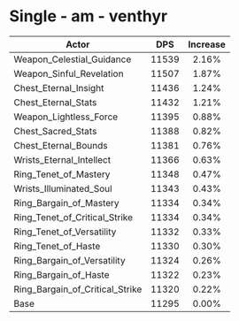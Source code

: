 # Single - am - venthyr
| Actor | DPS | Increase |
|---|:---:|:---:|
|Weapon_Celestial_Guidance|11539|2.16%|
|Weapon_Sinful_Revelation|11507|1.87%|
|Chest_Eternal_Insight|11436|1.24%|
|Chest_Eternal_Stats|11432|1.21%|
|Weapon_Lightless_Force|11395|0.88%|
|Chest_Sacred_Stats|11388|0.82%|
|Chest_Eternal_Bounds|11381|0.76%|
|Wrists_Eternal_Intellect|11366|0.63%|
|Ring_Tenet_of_Mastery|11348|0.47%|
|Wrists_Illuminated_Soul|11343|0.43%|
|Ring_Bargain_of_Mastery|11334|0.34%|
|Ring_Tenet_of_Critical_Strike|11334|0.34%|
|Ring_Tenet_of_Versatility|11332|0.33%|
|Ring_Tenet_of_Haste|11330|0.30%|
|Ring_Bargain_of_Versatility|11324|0.26%|
|Ring_Bargain_of_Haste|11322|0.23%|
|Ring_Bargain_of_Critical_Strike|11320|0.22%|
|Base|11295|0.00%|
